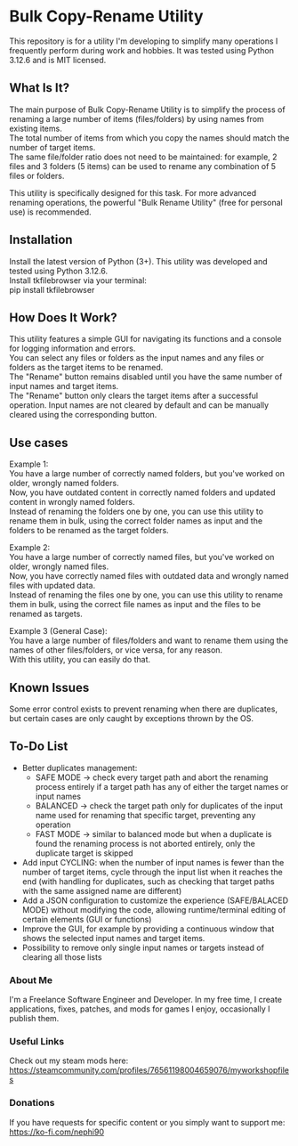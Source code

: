 # Bulk Copy-Rename Utility
This repository is for a utility I'm developing to simplify many operations I frequently perform during work and hobbies.
It was tested using Python 3.12.6 and is MIT licensed.

## What Is It?
The main purpose of Bulk Copy-Rename Utility is to simplify the process of renaming a large number of items (files/folders) by using names from existing items.   
The total number of items from which you copy the names should match the number of target items.   
The same file/folder ratio does not need to be maintained: for example, 2 files and 3 folders (5 items) can be used to rename any combination of 5 files or folders.   

This utility is specifically designed for this task. For more advanced renaming operations, the powerful "Bulk Rename Utility" (free for personal use) is recommended.

## Installation
Install the latest version of Python (3+). This utility was developed and tested using Python 3.12.6.   
Install tkfilebrowser via your terminal:   
pip install tkfilebrowser

## How Does It Work?
This utility features a simple GUI for navigating its functions and a console for logging information and errors.   
You can select any files or folders as the input names and any files or folders as the target items to be renamed.   
The "Rename" button remains disabled until you have the same number of input names and target items.   
The "Rename" button only clears the target items after a successful operation. Input names are not cleared by default and can be manually cleared using the corresponding button.

## Use cases
Example 1:   
You have a large number of correctly named folders, but you've worked on older, wrongly named folders.   
Now, you have outdated content in correctly named folders and updated content in wrongly named folders.   
Instead of renaming the folders one by one, you can use this utility to rename them in bulk, using the correct folder names as input and the folders to be renamed as the target folders.

Example 2:   
You have a large number of correctly named files, but you've worked on older, wrongly named files.   
Now, you have correctly named files with outdated data and wrongly named files with updated data.   
Instead of renaming the files one by one, you can use this utility to rename them in bulk, using the correct file names as input and the files to be renamed as targets.

Example 3 (General Case):   
You have a large number of files/folders and want to rename them using the names of other files/folders, or vice versa, for any reason.   
With this utility, you can easily do that.

## Known Issues
Some error control exists to prevent renaming when there are duplicates, but certain cases are only caught by exceptions thrown by the OS.

## To-Do List
- Better duplicates management: 
  - SAFE MODE -> check every target path and abort the renaming process entirely if a target path has any of either the target names or input names
  - BALANCED -> check the target path only for duplicates of the input name used for renaming that specific target, preventing any operation
  - FAST MODE -> similar to balanced mode but when a duplicate is found the renaming process is not aborted entirely, only the duplicate target is skipped
- Add input CYCLING:  when the number of input names is fewer than the number of target items, cycle through the input list when it reaches the end (with handling for duplicates, such as checking that target paths with the same assigned name are different)
- Add a JSON configuration to customize the experience (SAFE/BALACED MODE) without modifying the code, allowing runtime/terminal editing of certain elements (GUI or functions)
- Improve the GUI, for example by providing a continuous window that shows the selected input names and target items.
- Possibility to remove only single input names or targets instead of clearing all those lists

### About Me
I'm a Freelance Software Engineer and Developer.
In my free time, I create applications, fixes, patches, and mods for games I enjoy, occasionally I publish them.

### Useful Links
Check out my steam mods here:   
https://steamcommunity.com/profiles/76561198004659076/myworkshopfiles

### Donations
If you have requests for specific content or you simply want to support me:   
https://ko-fi.com/nephi90
